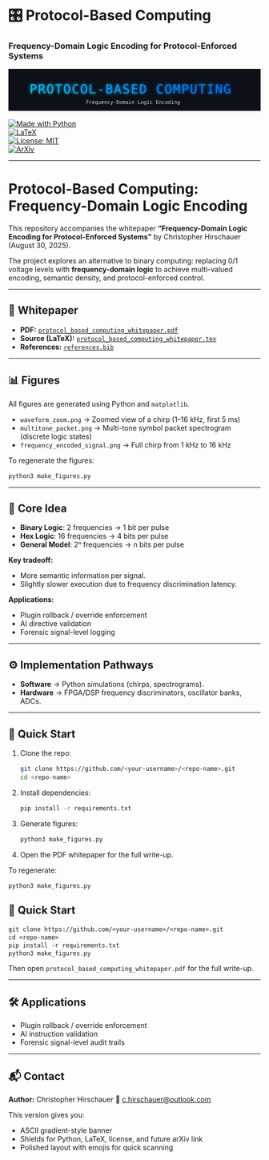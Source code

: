 # 🎛️ Protocol-Based Computing
### Frequency-Domain Logic Encoding for Protocol-Enforced Systems

![Sheen Banner](https://raw.githubusercontent.com/74Thirsty/74Thirsty/main/assets/rainbow.svg)

[![Made with Python](https://img.shields.io/badge/Python-3.11+-blue?logo=python&logoColor=white)](https://www.python.org/)  
[![LaTeX](https://img.shields.io/badge/LaTeX-pdfTeX-green?logo=latex&logoColor=white)](https://www.latex-project.org/)  
[![License: MIT](https://img.shields.io/badge/License-MIT-yellow.svg)](./LICENSE)  
[![ArXiv](https://img.shields.io/badge/arXiv-pending-red)](https://arxiv.org/)  

---

# Protocol-Based Computing: Frequency-Domain Logic Encoding

This repository accompanies the whitepaper **“Frequency-Domain Logic Encoding for Protocol-Enforced Systems”** by Christopher Hirschauer (August 30, 2025).

The project explores an alternative to binary computing: replacing 0/1 voltage levels with **frequency-domain logic** to achieve multi-valued encoding, semantic density, and protocol-enforced control.

---

## 📄 Whitepaper

* **PDF:** [`protocol_based_computing_whitepaper.pdf`](./protocol_based_computing_whitepaper.pdf)
* **Source (LaTeX):** [`protocol_based_computing_whitepaper.tex`](./protocol_based_computing_whitepaper.tex)
* **References:** [`references.bib`](./references.bib)

---

## 📊 Figures

All figures are generated using Python and `matplotlib`.

* `waveform_zoom.png` → Zoomed view of a chirp (1–16 kHz, first 5 ms)
* `multitone_packet.png` → Multi-tone symbol packet spectrogram (discrete logic states)
* `frequency_encoded_signal.png` → Full chirp from 1 kHz to 16 kHz

To regenerate the figures:

```bash
python3 make_figures.py
```

---

## 🧩 Core Idea

* **Binary Logic**: 2 frequencies → 1 bit per pulse
* **Hex Logic**: 16 frequencies → 4 bits per pulse
* **General Model**: 2ⁿ frequencies → n bits per pulse

**Key tradeoff:**

* More semantic information per signal.
* Slightly slower execution due to frequency discrimination latency.

**Applications:**

* Plugin rollback / override enforcement
* AI directive validation
* Forensic signal-level logging

---

## ⚙️ Implementation Pathways

* **Software** → Python simulations (chirps, spectrograms).
* **Hardware** → FPGA/DSP frequency discriminators, oscillator banks, ADCs.

---

## 🚀 Quick Start

1. Clone the repo:

   ```bash
   git clone https://github.com/<your-username>/<repo-name>.git
   cd <repo-name>
   ```
2. Install dependencies:

   ```bash
   pip install -r requirements.txt
   ```
3. Generate figures:

   ```bash
   python3 make_figures.py
   ```
4. Open the PDF whitepaper for the full write-up.

To regenerate:  
```
python3 make_figures.py
```

## 🚀 Quick Start

```
git clone https://github.com/<your-username>/<repo-name>.git
cd <repo-name>
pip install -r requirements.txt
python3 make_figures.py
```

Then open `protocol_based_computing_whitepaper.pdf` for the full write-up.

---

## 🛠 Applications

* Plugin rollback / override enforcement
* AI instruction validation
* Forensic signal-level audit trails

---

## 📬 Contact

**Author:** Christopher Hirschauer
📧 [c.hirschauer@outlook.com](mailto:c.hirschauer@outlook.com)

This version gives you:  
- ASCII gradient-style banner  
- Shields for Python, LaTeX, license, and future arXiv link  
- Polished layout with emojis for quick scanning  
